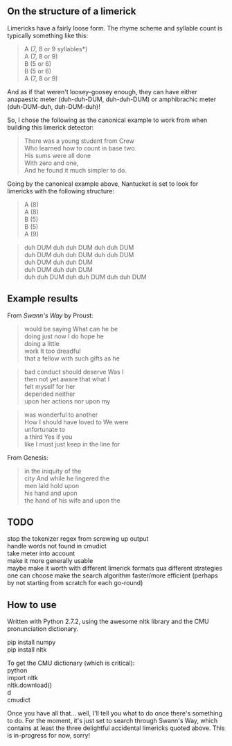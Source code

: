 ## On the structure of a limerick

Limericks have a fairly loose form. The rhyme scheme and syllable count is typically something like this:

> A (7, 8 or 9 syllables*)  
> A (7, 8 or 9)  
> B (5 or 6)  
> B (5 or 6)  
> A (7, 8 or 9)

And as if that weren't loosey-goosey enough, they can have either anapaestic meter (duh-duh-DUM, duh-duh-DUM) or amphibrachic meter (duh-DUM-duh, duh-DUM-duh)!

So, I chose the following as the canonical example to work from when building this limerick detector:

> There was a young student from Crew  
> Who learned how to count in base two.  
> His sums were all done  
> With zero and one,  
> And he found it much simpler to do.

Going by the canonical example above, Nantucket is set to look for limericks with the following structure:
  
> A (8)  
> A (8)  
> B (5)  
> B (5)   
> A (9)  
  
> duh DUM duh duh DUM duh duh DUM  
> duh DUM duh duh DUM duh duh DUM  
> duh DUM duh duh DUM   
> duh DUM duh duh DUM  
> duh duh DUM duh duh DUM duh duh DUM

## Example results

From *Swann's Way* by Proust:

> would be saying What can he be  
> doing just now I do hope he  
> doing a little  
> work It too dreadful  
> that a fellow with such gifts as he  

> bad conduct should deserve Was I  
> then not yet aware that what I  
> felt myself for her  
> depended neither  
> upon her actions nor upon my  

> was wonderful to another  
> How I should have loved to We were  
> unfortunate to  
> a third Yes if you  
> like I must just keep in the line for

From Genesis:

> in the iniquity of the  
> city And while he lingered the  
> men laid hold upon  
> his hand and upon  
> the hand of his wife and upon the


## TODO

stop the tokenizer regex from screwing up output  
handle words not found in cmudict  
take meter into account  
make it more generally usable  
maybe make it worth with different limerick formats qua different strategies one can choose
make the search algorithm faster/more efficient (perhaps by not starting from scratch for each go-round)


## How to use

Written with Python 2.7.2, using the awesome nltk library and the CMU pronunciation dictionary. 

pip install numpy  
pip install nltk  
  
To get the CMU dictionary (which is critical):  
python  
import nltk  
nltk.download()  
d  
cmudict  
  
Once you have all that... well, I'll tell you what to do once there's something to do. For the moment, it's just set to search through Swann's Way, which contains at least the three delightful accidental limericks quoted above. This is in-progress for now, sorry!